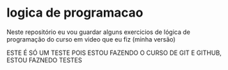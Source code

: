 # logica de programacao
 Neste repositório eu vou guardar alguns exercicios de lógica de programação do curso em video que eu fiz (minha versão)


ESTE É SÓ UM TESTE POIS ESTOU FAZENDO O CURSO DE GIT E GITHUB, ESTOU FAZNEDO TESTES
